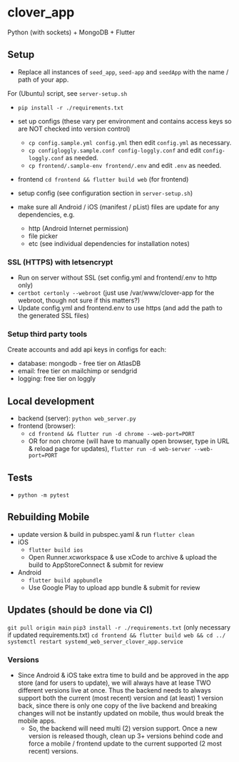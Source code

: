 # clover_app

Python (with sockets) + MongoDB + Flutter


## Setup

- Replace all instances of `seed_app`, `seed-app` and `seedApp` with the name / path of your app.

For (Ubuntu) script, see `server-setup.sh`

- `pip install -r ./requirements.txt`
- set up configs (these vary per environment and contains access keys so are NOT checked into version control)
  - `cp config.sample.yml config.yml` then edit `config.yml` as necessary.
  - `cp configloggly.sample.conf config-loggly.conf` and edit `config-loggly.conf` as needed.
  - `cp frontend/.sample-env frontend/.env` and edit `.env` as needed.
- frontend `cd frontend && flutter build web` (for frontend)
- setup config (see configuration section in `server-setup.sh`)

- make sure all Android / iOS (manifest / pList) files are update for any dependencies, e.g.
  - http (Android Internet permission)
  - file picker
  - etc (see individual dependencies for installation notes)


### SSL (HTTPS) with letsencrypt

- Run on server without SSL (set config.yml and frontend/.env to http only)
- `certbot certonly --webroot` (just use /var/www/clover-app for the webroot, though not sure if this matters?)
- Update config.yml and frontend.env to use https (and add the path to the generated SSL files)


### Setup third party tools

Create accounts and add api keys in configs for each:
- database: mongodb - free tier on AtlasDB
- email: free tier on mailchimp or sendgrid
- logging: free tier on loggly


## Local development

- backend (server): `python web_server.py`
- frontend (browser):
  - `cd frontend && flutter run -d chrome --web-port=PORT`
  - OR for non chrome (will have to manually open browser, type in URL & reload page for updates), `flutter run -d web-server --web-port=PORT`

## Tests

- `python -m pytest`


## Rebuilding Mobile

- update version & build in pubspec.yaml & run `flutter clean`
- iOS
  - `flutter build ios`
  - Open Runner.xcworkspace & use xCode to archive & upload the build to AppStoreConnect & submit for review
- Android
  - `flutter build appbundle`
  - Use Google Play to upload app bundle & submit for review


## Updates (should be done via CI)

`git pull origin main`
`pip3 install -r ./requirements.txt` (only necessary if updated requirements.txt)
`cd frontend && flutter build web && cd ../`
`systemctl restart systemd_web_server_clover_app.service`


### Versions

- Since Android & iOS take extra time to build and be approved in the app store (and for users to update), we will always have at lease TWO different versions live at once. Thus the backend needs to always support both the current (most recent) version and (at least) 1 version back, since there is only one copy of the live backend and breaking changes will not be instantly updated on mobile, thus would break the mobile apps.
    - So, the backend will need multi (2) version support. Once a new version is released though, clean up 3+ versions behind code and force a mobile / frontend update to the current supported (2 most recent) versions.
